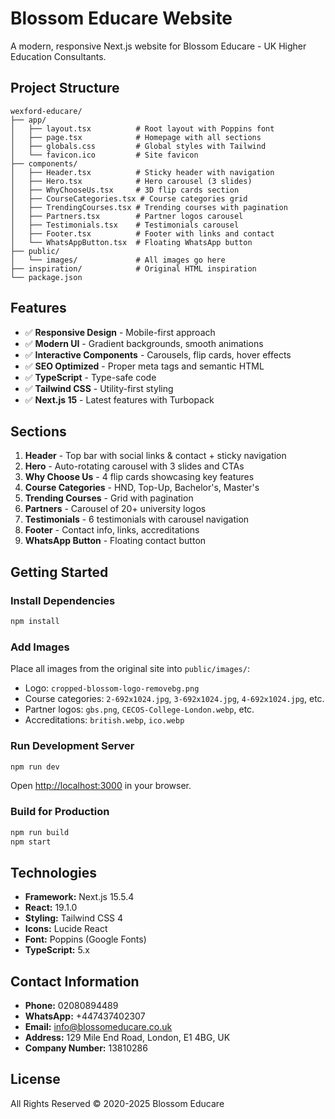 # Blossom Educare Website

A modern, responsive Next.js website for Blossom Educare - UK Higher Education Consultants.

## Project Structure

```
wexford-educare/
├── app/
│   ├── layout.tsx          # Root layout with Poppins font
│   ├── page.tsx            # Homepage with all sections
│   ├── globals.css         # Global styles with Tailwind
│   └── favicon.ico         # Site favicon
├── components/
│   ├── Header.tsx          # Sticky header with navigation
│   ├── Hero.tsx            # Hero carousel (3 slides)
│   ├── WhyChooseUs.tsx     # 3D flip cards section
│   ├── CourseCategories.tsx # Course categories grid
│   ├── TrendingCourses.tsx # Trending courses with pagination
│   ├── Partners.tsx        # Partner logos carousel
│   ├── Testimonials.tsx    # Testimonials carousel
│   ├── Footer.tsx          # Footer with links and contact
│   └── WhatsAppButton.tsx  # Floating WhatsApp button
├── public/
│   └── images/             # All images go here
├── inspiration/            # Original HTML inspiration
└── package.json
```

## Features

- ✅ **Responsive Design** - Mobile-first approach
- ✅ **Modern UI** - Gradient backgrounds, smooth animations
- ✅ **Interactive Components** - Carousels, flip cards, hover effects
- ✅ **SEO Optimized** - Proper meta tags and semantic HTML
- ✅ **TypeScript** - Type-safe code
- ✅ **Tailwind CSS** - Utility-first styling
- ✅ **Next.js 15** - Latest features with Turbopack

## Sections

1. **Header** - Top bar with social links & contact + sticky navigation
2. **Hero** - Auto-rotating carousel with 3 slides and CTAs
3. **Why Choose Us** - 4 flip cards showcasing key features
4. **Course Categories** - HND, Top-Up, Bachelor's, Master's
5. **Trending Courses** - Grid with pagination
6. **Partners** - Carousel of 20+ university logos
7. **Testimonials** - 6 testimonials with carousel navigation
8. **Footer** - Contact info, links, accreditations
9. **WhatsApp Button** - Floating contact button

## Getting Started

### Install Dependencies
```bash
npm install
```

### Add Images
Place all images from the original site into `public/images/`:
- Logo: `cropped-blossom-logo-removebg.png`
- Course categories: `2-692x1024.jpg`, `3-692x1024.jpg`, `4-692x1024.jpg`, etc.
- Partner logos: `gbs.png`, `CECOS-College-London.webp`, etc.
- Accreditations: `british.webp`, `ico.webp`

### Run Development Server
```bash
npm run dev
```

Open [http://localhost:3000](http://localhost:3000) in your browser.

### Build for Production
```bash
npm run build
npm start
```

## Technologies

- **Framework:** Next.js 15.5.4
- **React:** 19.1.0
- **Styling:** Tailwind CSS 4
- **Icons:** Lucide React
- **Font:** Poppins (Google Fonts)
- **TypeScript:** 5.x

## Contact Information

- **Phone:** 02080894489
- **WhatsApp:** +447437402307
- **Email:** info@blossomeducare.co.uk
- **Address:** 129 Mile End Road, London, E1 4BG, UK
- **Company Number:** 13810286

## License

All Rights Reserved © 2020-2025 Blossom Educare

